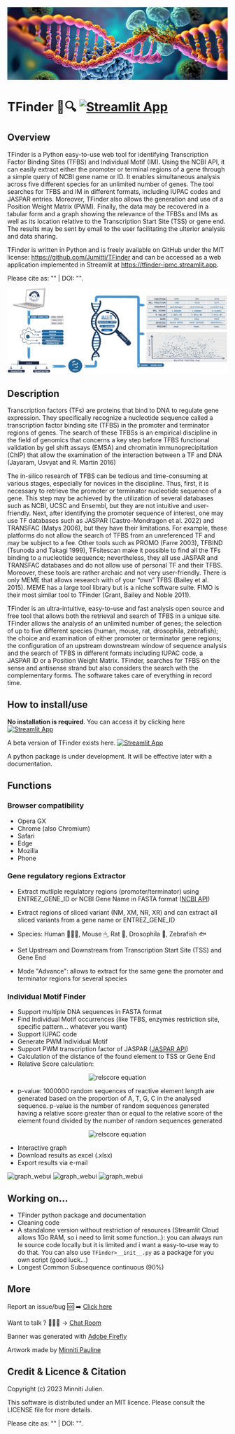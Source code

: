 <picture>
    <img
        src="/img/banners_TFinder.jpg">
</picture>

# TFinder 🧬🔍 [![Streamlit App](https://static.streamlit.io/badges/streamlit_badge_black_white.svg)](https://tfinder-ipmc.streamlit.app/)

## Overview

TFinder is a Python easy-to-use web tool for identifying Transcription Factor Binding Sites (TFBS) and Individual Motif (IM). Using the NCBI API, it can easily extract either the promoter or terminal regions of a gene through a simple query of NCBI gene name or ID. It enables simultaneous analysis across five different species for an unlimited number of genes. The tool searches for TFBS and IM in different formats, including IUPAC codes and JASPAR entries. Moreover, TFinder also allows the generation and use of a Position Weight Matrix (PWM). Finally, the data may be recovered in a tabular form and a graph showing the relevance of the TFBSs and IMs as well as its location relative to the Transcription Start Site (TSS) or gene end. The results may be sent by email to the user facilitating the ulterior analysis and data sharing.

TFinder is written in Python and is freely available on GitHub under the MIT license: https://github.com/Jumitti/TFinder and can be accessed as a web application implemented in Streamlit at https://tfinder-ipmc.streamlit.app.

Please cite as: "" | DOI: "".

<picture>
    <img
        src="/img/tfinder_schema.png">
</picture>

## Description
Transcription factors (TFs) are proteins that bind to DNA to regulate gene expression. They specifically recognize a nucleotide sequence called a transcription factor binding site (TFBS) in the promoter and terminator regions of genes. The search of these TFBSs is an empirical discipline in the field of genomics that concerns a key step before TFBS functional validation by gel shift assays (EMSA) and chromatin immunoprecipitation (ChIP) that allow the examination of the interaction between a TF and DNA (Jayaram, Usvyat and R. Martin 2016)


The in-silico research of TFBS can be tedious and time-consuming at various stages, especially for novices in the discipline. Thus, first, it is necessary to retrieve the promoter or terminator nucleotide sequence of a gene. This step may be achieved by the utilization of several databases such as NCBI, UCSC and Ensembl, but they are not intuitive and user-friendly. Next, after identifying the promoter sequence of interest, one may use TF databases such as JASPAR (Castro-Mondragon et al. 2022) and TRANSFAC (Matys 2006), but they have their limitations. For example, these platforms do not allow the search of TFBS from an unreferenced TF and may be subject to a fee. Other tools such as PROMO (Farre 2003), TFBIND (Tsunoda and Takagi 1999), TFsitescan make it possible to find all the TFs binding to a nucleotide sequence; nevertheless, they all use JASPAR and TRANSFAC databases and do not allow use of personal TF and their TFBS. Moreover, these tools are rather archaic and not very user-friendly. There is only MEME that allows research with of your “own” TFBS (Bailey et al. 2015). MEME has a large tool library but is a niche software suite. FIMO is their most similar tool to TFinder (Grant, Bailey and Noble 2011).

TFinder is an ultra-intuitive, easy-to-use and fast analysis open source and free tool that allows both the retrieval and search of TFBS in a unique site. TFinder allows the analysis of an unlimited number of genes; the selection of up to five different species (human, mouse, rat, drosophila, zebrafish); the choice and examination of either promoter or terminator gene regions; the configuration of an upstream downstream window of sequence analysis and the search of TFBS in different formats including IUPAC code, a JASPAR ID or a Position Weight Matrix. TFinder, searches for TFBS on the sense and antisense strand but also considers the search with the complementary forms. The software takes care of everything in record time.

## How to install/use

**No installation is required**. You can access it by clicking here [![Streamlit App](https://static.streamlit.io/badges/streamlit_badge_black_white.svg)](https://tfinder-ipmc.streamlit.app/)

A beta version of TFinder exists here. [![Streamlit App](https://static.streamlit.io/badges/streamlit_badge_black_white.svg)](https://tfinder-jti99236fxoncgfqnhrcrw.streamlit.app/)

A python package is under development. It will be effective later with a documentation.

## Functions

### Browser compatibility

- Opera GX
- Chrome (also Chromium)
- Safari
- Edge
- Mozilla
- Phone

### Gene regulatory regions Extractor
- Extract mutliple regulatory regions (promoter/terminator) using ENTREZ_GENE_ID or NCBI Gene Name in FASTA format ([NCBI API](https://www.ncbi.nlm.nih.gov/home/develop/api/))
- Extract regions of sliced variant (NM, XM, NR, XR) and can extract all sliced variants from a gene name or ENTREZ_GENE_ID
- Species: Human 🙋🏼‍♂️, Mouse 🖱, Rat 🐀, Drosophila 🦟, Zebrafish 🐟
- Set Upstream and Downstream from Transcription Start Site (TSS) and Gene End


- Mode "Advance": allows to extract for the same gene the promoter and terminator regions for several species

### Individual Motif Finder
- Support multiple DNA sequences in FASTA format
- Find Individual Motif occurrences (like TFBS, enzymes restriction site, specific pattern... whatever you want)
- Support IUPAC code
- Generate PWM Individual Motif
- Support PWM transcription factor of JASPAR ([JASPAR API](https://jaspar.genereg.net/api/v1/docs/))
- Calculation of the distance of the found element to TSS or Gene End
- Relative Score calculation:
<p align="center">
  <img src="https://latex.codecogs.com/svg.image?{\color{red}\text{Relative&space;Score}=\frac{\text{Score&space;of&space;the&space;element&space;found}-\text{Minimum&space;score&space;of&space;the&space;reference&space;matrix}}{\text{Maximum&space;score&space;of&space;the&space;reference&space;matrix}-\text{Minimum&space;score&space;of&space;the&space;reference&space;matrix}}}" alt="relscore equation">
</p>

- p-value: 1000000 random sequences of reactive element length are generated based on the proportion of A, T, G, C in the analysed sequence. p-value is the number of random sequences generated having a relative score greater than or equal to the relative score of the element found divided by the number of random sequences generated
<p align="center">
  <img src="https://latex.codecogs.com/svg.image?{\color{red}\text{p-value}=\frac{\text{Nb&space;Relative&space;Score&space;random&space;kmer}\geq\text{Relative&space;Score&space;element&space;found}}{\text{Nb&space;random&space;kmer}}}" alt="relscore equation">
</p>

- Interactive graph
- Download results as excel (.xlsx)
- Export results via e-mail


![graph_webui](https://raw.githubusercontent.com/Jumitti/TFinder/main/img/promtermoriginal.png)
![graph_webui](https://raw.githubusercontent.com/Jumitti/TFinder/main/img/bsfMS.png)
![graph_webui](https://raw.githubusercontent.com/Jumitti/TFinder/main/img/Graph%20WebUI.png)

## Working on...

- TFinder python package and documentation
- Cleaning code
- A standalone version without restriction of resources (Streamlit Cloud allows 1Go RAM, so i need to limit some function..): you can always run le source code locally but it is limited and i want a easy-to-use way to do that. You can also use `TFinder>__init__.py` as a package for you own script (good luck...)
- Longest Common Subsequence continuous (90%)

## More

Report an issue/bug 🆘 ➡️ [Click here](https://github.com/Jumitti/TFinder/issues/new/choose)

Want to talk ? 🙋🏼‍♂️ -> [Chat Room](https://github.com/Jumitti/TFinder/discussions)

Banner was generated with [Adobe Firefly](https://firefly.adobe.com/inspire/images)

Artwork made by [Minniti Pauline](https://minnitidesign.fr/)

## Credit & Licence & Citation

Copyright (c) 2023 Minniti Julien.

This software is distributed under an MIT licence. Please consult the LICENSE file for more details.

Please cite as: "" | DOI: "".

